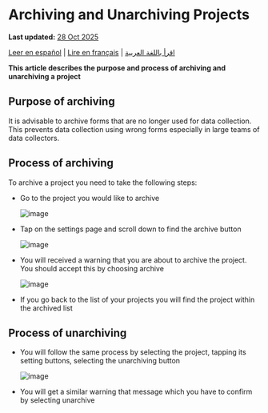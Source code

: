 # Archiving and Unarchiving Projects
**Last updated:** <a href="https://github.com/kobotoolbox/docs/blob/01270a828ec846731411368326ba58114adda98e/source/archiving_projects.md" class="reference">28 Oct 2025</a>

<a href="es/archiving_projects.html">Leer en español</a> | <a href="fr/archiving_projects.html">Lire en français</a> | <a href="ar/archiving_projects.html">اقرأ باللغة العربية</a>

**This article describes the purpose and process of archiving and unarchiving a project**

## Purpose of archiving

It is advisable to archive forms that are no longer used for data collection. This prevents data collection using wrong forms especially in large teams of data collectors.

## Process of archiving

To archive a project you need to take the following steps:

* Go to the project you would like to archive

    ![image](/images/archiving_projects/project.jpg)

* Tap on the settings page and scroll down to find the archive button

    ![image](/images/archiving_projects/archive_button.jpg)

* You will received a warning that you are about to archive the project. You should accept this by choosing archive

    ![image](/images/archiving_projects/archive_popup.jpg)

* If you go back to the list of your projects you will find the project within the archived list

## Process of unarchiving

* You will follow the same process by selecting the project, tapping its setting buttons, selecting the unarchiving button

    ![image](/images/archiving_projects/unarchive_popup.jpg)

* You will get a similar warning that message which you have to confirm by selecting unarchive
